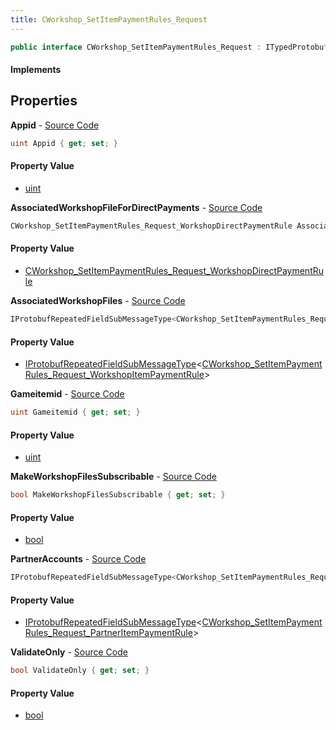 ```yaml
---
title: CWorkshop_SetItemPaymentRules_Request
---
```


```csharp
public interface CWorkshop_SetItemPaymentRules_Request : ITypedProtobuf<CWorkshop_SetItemPaymentRules_Request>, INativeHandle
```

#### Implements

## Properties

**Appid** - [Source Code](https://github.com/swiftly-solution/swiftlys2/blob/main/managed/src/SwiftlyS2.Generated/Protobufs/Interfaces/CWorkshop_SetItemPaymentRules_Request.cs#L13)

```csharp
uint Appid { get; set; }
```

#### Property Value

- [uint](https://learn.microsoft.com/dotnet/api/system.uint32)

**AssociatedWorkshopFileForDirectPayments** - [Source Code](https://github.com/swiftly-solution/swiftlys2/blob/main/managed/src/SwiftlyS2.Generated/Protobufs/Interfaces/CWorkshop_SetItemPaymentRules_Request.cs#L31)

```csharp
CWorkshop_SetItemPaymentRules_Request_WorkshopDirectPaymentRule AssociatedWorkshopFileForDirectPayments { get; }
```

#### Property Value

- [CWorkshop_SetItemPaymentRules_Request_WorkshopDirectPaymentRule](/docs/api/shared/protobufdefinitions/cworkshop_setitempaymentrules_request_workshopdirectpaymentrule)

**AssociatedWorkshopFiles** - [Source Code](https://github.com/swiftly-solution/swiftlys2/blob/main/managed/src/SwiftlyS2.Generated/Protobufs/Interfaces/CWorkshop_SetItemPaymentRules_Request.cs#L19)

```csharp
IProtobufRepeatedFieldSubMessageType<CWorkshop_SetItemPaymentRules_Request_WorkshopItemPaymentRule> AssociatedWorkshopFiles { get; }
```

#### Property Value

- [IProtobufRepeatedFieldSubMessageType](/docs/api/shared/netmessages/iprotobufrepeatedfieldsubmessagetype-1)<[CWorkshop_SetItemPaymentRules_Request_WorkshopItemPaymentRule](/docs/api/shared/protobufdefinitions/cworkshop_setitempaymentrules_request_workshopitempaymentrule)>

**Gameitemid** - [Source Code](https://github.com/swiftly-solution/swiftlys2/blob/main/managed/src/SwiftlyS2.Generated/Protobufs/Interfaces/CWorkshop_SetItemPaymentRules_Request.cs#L16)

```csharp
uint Gameitemid { get; set; }
```

#### Property Value

- [uint](https://learn.microsoft.com/dotnet/api/system.uint32)

**MakeWorkshopFilesSubscribable** - [Source Code](https://github.com/swiftly-solution/swiftlys2/blob/main/managed/src/SwiftlyS2.Generated/Protobufs/Interfaces/CWorkshop_SetItemPaymentRules_Request.cs#L28)

```csharp
bool MakeWorkshopFilesSubscribable { get; set; }
```

#### Property Value

- [bool](https://learn.microsoft.com/dotnet/api/system.boolean)

**PartnerAccounts** - [Source Code](https://github.com/swiftly-solution/swiftlys2/blob/main/managed/src/SwiftlyS2.Generated/Protobufs/Interfaces/CWorkshop_SetItemPaymentRules_Request.cs#L22)

```csharp
IProtobufRepeatedFieldSubMessageType<CWorkshop_SetItemPaymentRules_Request_PartnerItemPaymentRule> PartnerAccounts { get; }
```

#### Property Value

- [IProtobufRepeatedFieldSubMessageType](/docs/api/shared/netmessages/iprotobufrepeatedfieldsubmessagetype-1)<[CWorkshop_SetItemPaymentRules_Request_PartnerItemPaymentRule](/docs/api/shared/protobufdefinitions/cworkshop_setitempaymentrules_request_partneritempaymentrule)>

**ValidateOnly** - [Source Code](https://github.com/swiftly-solution/swiftlys2/blob/main/managed/src/SwiftlyS2.Generated/Protobufs/Interfaces/CWorkshop_SetItemPaymentRules_Request.cs#L25)

```csharp
bool ValidateOnly { get; set; }
```

#### Property Value

- [bool](https://learn.microsoft.com/dotnet/api/system.boolean)


